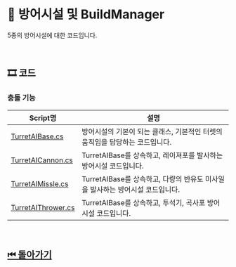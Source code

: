 # 🔎 방어시설 및 BuildManager

5종의 방어시설에 대한 코드입니다.


<!--![이미지]()-->

<br>

## 🎞 코드 

### 충돌 기능
| Script명 | 설명 |
|---|---|
|[TurretAIBase.cs](./TurretAIBase.cs)| 방어시설의 기본이 되는 클래스, 기본적인 터렛의 움직임을 담당하는 코드입니다. |
|[TurretAICannon.cs](./TurretAICannon.cs)| TurretAIBase를 상속하고, 레이져포를 발사하는 방어시설 코드입니다. |
|[TurretAIMissle.cs](./TurretAIMissle.cs)| TurretAIBase를 상속하고, 다량의 반유도 미사일을 발사하는 방어시설 코드입니다. |
|[TurretAIThrower.cs](./TurretAIThrower.cs)| TurretAIBase를 상속하고, 투석기, 곡사포 방어시설 코드입니다. |


<br>

## [⏮ 돌아가기](../../)
